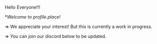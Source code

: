 Hello Everyone!!!

**Welcome to profile.place!*

=> We appreciate your interest! But this is currently a work in progress.

=> You can join our discord below to be updated.
